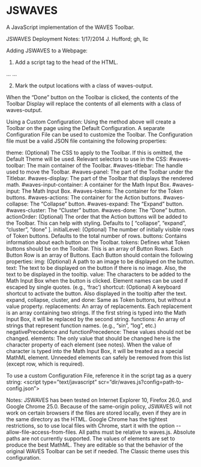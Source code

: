 JSWAVES
=======

A JavaScript implementation of the WAVES Toolbar.


JSWAVES Deployment Notes:
1/17/2014
J. Hufford; gh, llc

Adding JSWAVES to a Webpage:
1. Add a script tag to the head of the HTML.
  <html>
  <head>
  ...
  <script type=”text/javascript” scr=”dir/waves.js”></script>
  </head>
  ...

2.	Mark the output locations with a class of waves-output.
  <div class=”waves-output”>
  When the “Done” button on the Toolbar is clicked, the contents of the Toolbar Display will replace the contents of all elements with a class of waves-output.

Using a Custom Configuration:
  Using the method above will create a Toolbar on the page using the Default Configuration. A separate Configuration File can be used to customize the Toolbar. The Configuration file must be a valid JSON file containing the following properties:
  
  theme: (Optional) The CSS to apply to the Toolbar. If this is omitted, the Default Theme will be used.
  	Relevant selectors to use in the CSS:
  	#waves-toolbar: The main container of the Toolbar.
  	#waves-titlebar: The handle used to move the Toolbar.
  	#waves-panel: The part of the Toolbar under the Titlebar.
  	#waves-display: The part of the Toolbar that displays the rendered math.
  	#waves-input-container: A container for the Math Input Box.
  	#waves-input: The Math Input Box.
  	#waves-tokens: The container for the Token buttons.
  	#waves-actions: The container for the Action buttons.
  	#waves-collapse: The “Collapse” button.
  	#waves-expand: The “Expand” button.
  	#waves-cluster: The “Cluster” button.
  	#waves-done: The “Done” button.
  actionOrder: (Optional) The order that the Action buttons will be added to the Toolbar. This can help with styling. Defaults to [ “collapse”, “expand”, “cluster”, “done” ].
  initialLevel: (Optional) The number of initially visible rows of Token buttons. Defaults to the total number of rows.
  buttons: Contains information about each button on the Toolbar.
    tokens: Defines what Token buttons should be on the Toolbar. This is an array of Button Rows. Each Button Row is an array of Buttons. Each Button should contain the following properties:
      img: (Optional) A path to an image to be displayed on the button.
      text: The text to be displayed on the button if there is no image. Also, the text to be displayed in the tooltip.
      value: The characters to be added to the Math Input Box when the button is clicked. Element names can be used if escaped by single quotes. (e.g., ‘frac’)
      shortcut: (Optional) A keyboard shortcut to activate the button. Also displayed in the tooltip after the text.
    expand, collapse, cluster, and done: Same as Token buttons, but without a value property.
  replacements: An array of replacements. Each replacement is an array containing two strings. If the first string is typed into the Math Input Box, it will be replaced by the second string.
  functions: An array of strings that represent function names. (e.g., “sin”, “log”, etc.)
  negativePrecedence and functionPrecedence: These values should not be changed. 
  elements: The only value that should be changed here is the character property of each element (see notes). When the value of character is typed into the Math Input Box, it will be treated as a special MathML element. Unneeded elements can safely be removed from this list (except row, which is required).
  
  To use a custom Configuration File, reference it in the script tag as a query string:
    <script type=”text/javascript”
      scr=”dir/waves.js?config=path-to-config.json”></script>

Notes:
JSWAVES has been tested on Internet Explorer 10, Firefox 26.0, and Google Chrome 25.0.
Because of the same-origin policy, JSWAVES will not work on certain browsers if the files are stored locally, even if they are in the same directory as the HTML. Google Chrome has the tightest restrictions, so to use local files with Chrome, start it with the option --allow-file-access-from-files.
All paths must be relative to waves.js. Absolute paths are not currently supported.
The values of elements are set to produce the best MathML. They are editable so that the behavior of the original WAVES Toolbar can be set if needed. The Classic theme uses this configuration.

